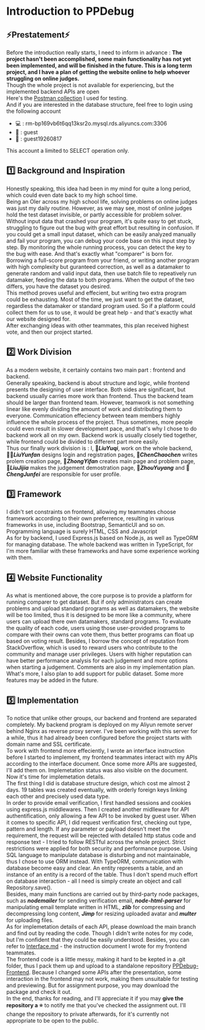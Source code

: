 # Introduction to PPDebug
## :zap:Prestatement:zap:
Before the introduction really starts, I need to inform in advance : **The project hasn't been accomplished, some main functionality has not yet been implemented, and will be finished in the future. This is a long term project, and I have a plan of getting the website online to help whoever struggling on online judges.**  
Though the whole project is not available for experiencing, but the implemented backend APIs are open  
Here's the [Postman collection](https://www.getpostman.com/collections/80bd59268b9431edf864) I used for testing.    
And if you are interested in the database structure, feel free to login using the following account  
+ :computer: : rm-bp169vb6t6qq13ksr2o.mysql.rds.aliyuncs.com:3306
+ :boy: : guest
+ :key: : guest19260817  

This account a limited to SELECT operation only.

## :one: Background and Inspiration
Honestly speaking, this idea had been in my mind for quite a long period, which could even date back to my high school time.  
Being an OIer across my high school life, solving problems on online judges was just my daily routine. However, as we may see, most of online judges hold the test dataset invisible, or partly accessible for problem solver. Without input data that crashed your program, it's quite easy to get stuck, struggling to figure out the bug with great effort but resulting in confusion. If you could get a small input dataset, which can be easily analyzed manually and fail your program, you can debug your code base on this input step by step. By monitoring the whole running process, you can detect the key to the bug with ease. And that's exactly what "comparer" is born for. Borrowing a full-score program from your friend, or writing another program with high complexity but guranteed correction, as well as a datamaker to generate random and valid input data, then use batch file to repeatively run datamaker, feeding the data to both programs. When the output of the two differs, you have the dataset you desired.  
This method proves useful and effecient, but writing two extra program could be exhausting. Most of the time, we just want to get the dataset, regardless the datamaker or standard program used. So if a platform could collect them for us to use, it would be great help - and that's exactly what our website designed for.  
After exchanging ideas with other teammates, this plan received highest vote, and then our project started.  
## :two: Work Division
As a modern website, it certainly contains two main part : frontend and backend.  
Generally speaking, backend is about structure and logic, while frontend presents the designing of user interface. Both sides are significant, but backend usually carries more work than frontend. Thus the backend team should be larger than frontend team. However, teamwork is not something linear like evenly dividing the amount of work and distributing them to everyone. Communication effeciency between team members highly influence the whole process of the project. Thus sometimes, more people could even result in slower development pace, and that's why I chose to do backend work all on my own. Backend work is usually closely tied together, while frontend could be divided to different part more easily.  
Thus our finally work division is : I, :construction_worker:***LiuYuqi***, work on the whole backend, :man_with_turban:***LiuYunfan*** designs login and registration pages, :older_man:***ChenChaochen*** writes prolem creation page, :boy:***ZhongYifan*** creates main page and problem page, :man_with_gua_pi_mao:***LiuJijia*** makes the judgement demostration page, :princess:***ZhouYuyang*** and :girl:***ChengJunfei*** are responsible for user profile.
## :three: Framework
I didn't set constraints on frontend, allowing my teammates choose framework according to their own preferrence, resulting in various frameworks in use, including Bootstrap, SemanticUI and so on. Programming language is surely HTML, CSS and Javascript  
As for by backend, I used Express.js based on Node.js, as well as TypeORM for managing database. The whole backend was written in TypeScript, for I'm more familiar with these frameworks and have some experience working with them.
## :four: Website Functionality
As what is mentioned above, the core purpose is to provide a platform for running comparer to get dataset. But if only administrators can create problems and upload standard programs as well as datamakers, the website will be too limited, thus it is designed to be more like a community, where users can upload there own datamakers, standard programs. To evaluate the quality of each code, users using those user-provided programs to compare with their owns can vote them, thus better programs can float up based on voting result. Besides, I borrow the concept of reputation from StackOverflow, which is used to reward users who contribute to the community and manage user privileges. Users with higher reputation can have better performance analysis for each judgement and more options when starting a judgement. Comments are also in my implementation plan. What's more, I also plan to add support for public dataset. Some more features may be added in the future.
## :five: Implementation
To notice that unlike other groups, our backend and frontend are separated completely. My backend program is deployed on my Aliyun remote server behind Nginx as reverse proxy server. I've been working with this server for a while, thus it had already been configured before the project starts with domain name and SSL certificate.  
To work with frontend more effeciently, I wrote an interface instruction before I started to implement, my frontend teammates interact with my APIs according to the interface document. Once some more APIs are suggested, I'll add them on. Implemetation status was also visible on the document.  
Now it's time for implemetation details.  
The first thing I did is database structure design, which cost me almost 2 days. 19 tables was created eventually, with orderly foreign keys linking each other and precisely used data type.  
In order to provide email verification, I first handled sessions and cookies using express.js middlewares. Then I created another midlleware for API authentification, only allowing a few API to be invoked by guest user. When it comes to specific API, I did request verification first, checking out type, pattern and length. If any parameter or payload doesn't meet the requirement, the request will be rejected with detailed http status code and response text - I tried to follow RESTful across the whole project. Strict restrictions were applied for both security and performance purpose.
Using SQL language to manipulate database is disturbing and not maintainable, thus I chose to use ORM instead. With TypeORM, communication with database become easy and clear. An entity represents a table, and an instance of an entity is a record of the table. Thus I don't spend much effort on database interaction - all I need is simply create an object and call Repository.save().  
Besides, many main functions are carried out by third-party node packages, such as ***nodemailer*** for sending verification email, ***node-html-parser*** for manipulating email template written in HTML, ***zlib*** for compressing and decompressing long content, ***Jimp*** for resizing uploaded avatar and ***multer*** for uploading files.  
As for implemetation details of each API, please download the main branch and find out by reading the code. Though I didn't write notes for my code, but I'm confident that they could be easily understood. Besides, you can refer to [Interface.md](./Interface.md) - the instruction document I wrote for my frontend teammates.  
The frontend code is a little messy, making it hard to be kepted in a .git folder, thus I pack them up and upload to a standalone repository [PPDebug-Frontend](https://github.com/truemogician/PPDebug-Frontend). Because I changed some APIs after the presentation, some interaction in the frontend may not work, making them unsuitable for testing and previewing. But for assignment purpose, you may download the package and check it out.  
In the end, thanks for reading, and I'll appreciate it if you may **give the repository a :star:** to notify me that you've checked the assignment out. I'll change the repository to private afterwards, for it's currently not appropriate to be open to the public.